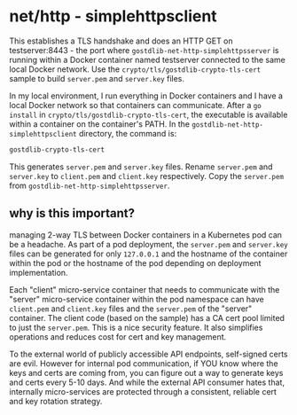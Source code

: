 # net/http - simplehttpsclient

This establishes a TLS handshake and does an HTTP GET on testserver:8443 - the port where `gostdlib-net-http-simplehttpsserver` is running within a Docker container named testserver connected to the same local Docker network. Use the `crypto/tls/gostdlib-crypto-tls-cert` sample to build `server.pem` and `server.key` files.

In my local environment, I run everything in Docker containers and I have a local Docker network so that containers can communicate. After a `go install` in `crypto/tls/gostdlib-crypto-tls-cert`, the executable is available within a container on the container's PATH. In the `gostdlib-net-http-simplehttpsclient` directory, the command is:

```bash
gostdlib-crypto-tls-cert
```

This generates `server.pem` and `server.key` files. Rename `server.pem` and `server.key` to `client.pem` and `client.key` respectively. Copy the `server.pem` from `gostdlib-net-http-simplehttpsserver`.

## why is this important?

managing 2-way TLS between Docker containers in a Kubernetes pod can be a headache. As part of a pod deployment, the `server.pem` and `server.key` files can be generated for only `127.0.0.1` and the hostname of the container within the pod or the hostname of the pod depending on deployment implementation.

Each "client" micro-service container that needs to communicate with the "server" micro-service container within the pod namespace can have `client.pem` and `client.key` files and the `server.pem` of the "server" container. The client code (based on the sample) has a CA cert pool limited to just the `server.pem`. This is a nice security feature. It also simplifies operations and reduces cost for cert and key management.

To the external world of publicly accessible API endpoints, self-signed certs are evil. However for internal pod communication, if YOU know where the keys and certs are coming from, you can figure out a way to generate keys and certs every 5-10 days. And while the external API consumer hates that, internally micro-services are protected through a consistent, reliable cert and key rotation strategy.
